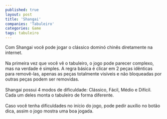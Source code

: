 ```yaml
---
published: true
layout: post
title: 'Shangai'
companies: 'Tabuleiro'
categories: Game
tags: tabuleiro
---
```

Com Shangai você pode jogar o clássico dominó chinês diretamente na internet.<br /><br />Na primeira vez que você vê o tabuleiro, o jogo pode parecer complexo, mas na verdade é simples. A regra básica é clicar em 2 peças idênticas para removê-las, apenas as peças totalmente visíveis e não bloqueadas por outras peças podem ser removidas.<br /><br />Shangai possui 4 modos de dificuldade: Clássico, Fácil, Médio e Difícil. Cada um deles monta o tabuleiro de forma diferente.<br /><br />Caso você tenha dificuldades no início do jogo, pode pedir auxílio no botão dica, assim o jogo mostra uma boa jogada.